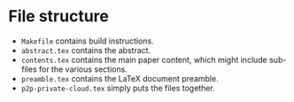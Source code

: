 # File structure

 - `Makefile` contains build instructions.
 - `abstract.tex` contains the abstract.
 - `contents.tex` contains the main paper content, which might include sub-files 
   for the various sections.
 - `preamble.tex` contains the LaTeX document preamble.
 - `p2p-private-cloud.tex` simply puts the files together.
